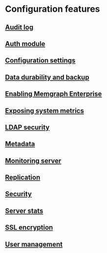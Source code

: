 # Configuration features


## [Audit log](/configuration/audit-log)
## [Auth module](/configuration/auth-module)
## [Configuration settings](/configuration/configuration-settings)
## [Data durability and backup](/configuration/data-durability-and-backup) 
## [Enabling Memgraph Enterprise](/configuration/enabling-memgraph-enterprise) 
## [Exposing system metrics](/configuration/exposing-system-metrics)
## [LDAP security](/configuration/ldap-security)
## [Metadata](/configuration/metadata)
## [Monitoring server](/configuration/monitoring-server)
## [Replication](/configuration/replication)
## [Security](/configuration/security)
## [Server stats](/configuration/server-stats)
## [SSL encryption](/configuration/ssl-encryption)
## [User management](/configuration/user-management)